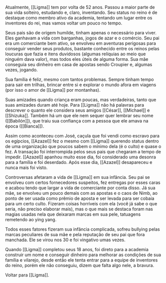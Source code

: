 Atualmente, [[Ligma]] tem por volta de 52 anos. Passou a maior parte de sua vida solteiro, estudando e, claro, inventando. Seu status no reino é de destaque como membro ativo da academia, tentando um lugar entre os inventores do rei, mas vamos voltar um pouco no tempo.

Seus pais são de origem humilde, tinham apenas o necessário para viver. Eles ganhavam a vida com barganhas, jogos de azar e o comércio. Seu pai era um comerciante bem ativo, se envolveu em aventuras perigosas para conseguir vender seus produtos, bastante conhecido entre os reinos pelas loucuras que fazia e itens duvidosos (algumas relíquias ao meio que ninguém dava valor), mas todos eles úteis de alguma forma. Sua mãe conseguia seu dinheiro em casa de apostas sendo Croupier e, algumas vezes, jogando.

Sua família é feliz, mesmo com tantos problemas. Sempre tinham tempo para sair em trilhas, brincar entre si e explorar o mundo afora em viagens (por isso o amor de [[Ligma]] por montanhas).

Suas amizades quando criança eram poucas, mas verdadeiras, tanto que suas amizades duram até hoje. Para [[Ligma]] não há palavras para descrever o quanto ele considera seus amigos [[César]], [[Michael]] e [[Shizuka]]. Também há um que ele nem sequer quer lembrar seu nome ([[Babilón]]), que traiu sua confiança com a pessoa que ele amava na época ([[Bianca]]).

Assim como aconteceu com José, caçula que foi vendi como escravo para os egípcios, [[Azazel]] fez o mesmo com [[Ligma]] querendo status dentro de uma organização que poucos sabem o mínimo dela (é o culto) e quase o fez. A transação foi interrompida pelos seus pais que chegaram a tempo de impedir. [[Azazel]] apanhou muito esse dia, foi considerado uma desonra para a família e foi deserdado. Após esse dia, [[Azazel]] desapareceu e nunca mais foi visto.

Controversas afetaram a vida de [[Ligma]] em sua infância. Seu pai se envolveu com certos fornecedores suspeitos, fez entregas por esses caras e acabou tendo que largar a vida de comerciante por conta disso. Já sua mãe, se envolveu um pouco demais com as apostas e o caos de Nimb, ao ponto de ser usada como prêmio de aposta e ser levada para ser cobaia para um certo culto. Fizeram coisas horríveis com ela (você já sabe o que seria, não preciso elaborar mais), mas o que mais se destaca foram nas magias usadas nela que deixaram marcas em sua pele, tatuagens remetendo ao ying yang.

Todos esses fatores fizeram sua infância complicada, sofreu bullying pelas marcas peculiares de sua mãe e pela reputação de seu pai que fora manchada. Ele se virou nos 30 e foi vingativo umas vezes.

Quando [[Ligma]] completou seus 18 anos, foi direto para a academia construir um nome e conseguir dinheiro para melhorar as condições de sua família e vilarejo, desde então ele tenta entrar para a equipe de inventores do reino, porém ele não conseguiu, dizem que falta algo nele, a bravura.

Voltar para [[Ligma]].